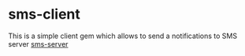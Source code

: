 sms-client
==========

This is a simple client gem which allows to send a notifications to SMS server [sms-server](https://github.com/vlewin/sms-server)
